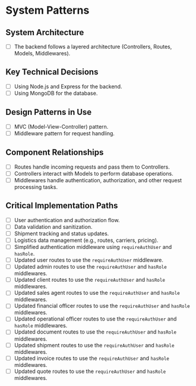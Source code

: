 # System Patterns

## System Architecture
- [ ] The backend follows a layered architecture (Controllers, Routes, Models, Middlewares).

## Key Technical Decisions
- [ ] Using Node.js and Express for the backend.
- [ ] Using MongoDB for the database.

## Design Patterns in Use
- [ ] MVC (Model-View-Controller) pattern.
- [ ] Middleware pattern for request handling.

## Component Relationships
- [ ] Routes handle incoming requests and pass them to Controllers.
- [ ] Controllers interact with Models to perform database operations.
- [ ] Middlewares handle authentication, authorization, and other request processing tasks.

## Critical Implementation Paths
- [ ] User authentication and authorization flow.
- [ ] Data validation and sanitization.
- [ ] Shipment tracking and status updates.
- [ ] Logistics data management (e.g., routes, carriers, pricing).
- [ ] Simplified authentication middleware using `requireAuthUser` and `hasRole`.
- [ ] Updated user routes to use the `requireAuthUser` middleware.
- [ ] Updated admin routes to use the `requireAuthUser` and `hasRole` middlewares.
- [ ] Updated client routes to use the `requireAuthUser` and `hasRole` middlewares.
- [ ] Updated sales agent routes to use the `requireAuthUser` and `hasRole` middlewares.
- [ ] Updated financial officer routes to use the `requireAuthUser` and `hasRole` middlewares.
- [ ] Updated operational officer routes to use the `requireAuthUser` and `hasRole` middlewares.
- [ ] Updated document routes to use the `requireAuthUser` and `hasRole` middlewares.
- [ ] Updated shipment routes to use the `requireAuthUser` and `hasRole` middlewares.
- [ ] Updated invoice routes to use the `requireAuthUser` and `hasRole` middlewares.
- [ ] Updated quote routes to use the `requireAuthUser` and `hasRole` middlewares.
